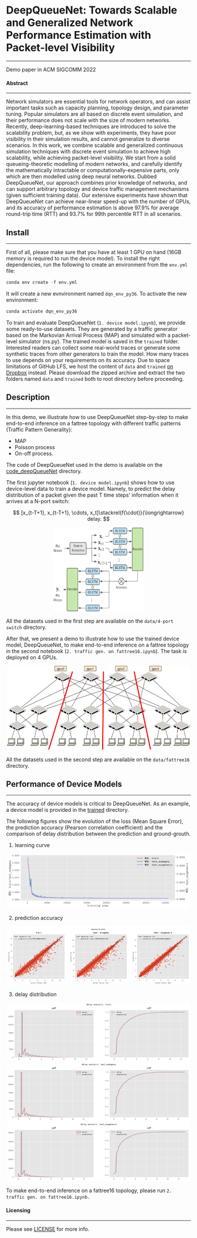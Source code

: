 # DeepQueueNet: Towards Scalable and Generalized Network Performance Estimation with Packet-level Visibility
---

Demo paper in ACM SIGCOMM 2022


#### Abstract 
---
Network simulators are essential tools for network operators, and can assist important tasks such as capacity planning, topology design, and parameter tuning. Popular simulators are all based on discrete event simulation, and their performance does not scale with the size of modern networks. Recently, deep-learning-based techniques are introduced to solve the scalability problem, but, as we show with experiments, they have poor visibility in their simulation results, and cannot generalize to diverse scenarios. In this work, we combine scalable and generalized continuous simulation techniques with discrete event simulation to achieve high scalability, while achieving packet-level visibility. We start from a solid queueing-theoretic modelling of modern networks, and carefully identify the mathematically intractable or computationally-expensive parts, only which are then modelled using deep neural networks. Dubbed DeepQueueNet, our approach combines prior knowledge of networks, and can support arbitrary topology and device traffic management mechanisms (given sufficient training data). Our extensive experiments have shown that DeepQueueNet can achieve near-linear speed-up with the number of GPUs, and its accuracy of performance estimation is above 97.9% for average round-trip time (RTT) and 93.7% for 99th percentile RTT in all scenarios.

## Install
---
First of all, please make sure that you have at least 1 GPU on hand (16GB memory is required to run the device model). To install the right dependencies, run the following to create an environment from the `env.yml` file:
```python
conda env create -f env.yml
```
It will create a new evnvironment named `dqn_env_py36`. To activate the new environment: 
```python
conda activate dqn_env_py36 
```

To train and evaluate DeepQueueNet (`1. device model.ipynb`),  we provide some ready-to-use datasets. They are generated by a traffic generator based on the Markovian Arrival Process (MAP) and simulated with a packet-level simulator (ns.py). The trained model is saved in the `trained` folder.  Interested readers can collect some real-world traces or generate some synthetic traces from other generators to train the model.  How many traces to use depends on your requirements on its accuracy. Due to space limitations of GitHub LFS, we host the content of `data` and `trained` [on Dropbox](https://www.dropbox.com/s/q56sx4hxe93n4g5/DeepQueueNet-dataset.zip?dl=0) instead. Please download the zipped archive and extract the two folders named `data` and `trained` both to root directory before proceeding.


## Description
---
In this demo, we illustrate how to use DeepQueueNet step-by-step to make end-to-end inference on a fattree topology with different traffic patterns (Traffic Pattern Generality):
- MAP
- Poisson process
- On-off process. 

The code of DeepQueueNet used in the demo is available on the [code_deepQueueNet](./code_deepQueueNet) directory.

The first jupyter notebook (`1. device model.ipynb`) shows how to use device-level data to train a device model.  Namely, to predict the delay distribution of a packet given the past T time steps' information when it arrives at a N-port switch:

$$
[x_{t-T+1}, x_{t-T+1}, \cdots, x_t]\stackrel{f(\cdot)}{\longrightarrow} delay.
$$

<div align="center">
<img src="./assets/nodearch.png" alt="device_node"  width="250" height="230">
</div>

All the datasets used in the first step are available on the `data/4-port switch` directory. 

After that, we present a demo to illustrate how to use the trained device model, DeepQueueNet, to make end-to-end inference on a fattree topology in the second notebook (`2. traffic gen. on fattree16.ipynb`). The task is deployed on 4 GPUs. 


<div align="center">
<img src="./assets/deploy.png" alt="deplo"  width="500" height="230">
</div>

All the datasets used in the second step are available on the `data/fattree16` directory. 




## Performance of Device Models
---
The accuracy of device models is critical to DeepQueueNet. As an example, a device model is provided in the [trained](./trained) directory. 

The following figures show the evolution of the loss (Mean Square Error), the prediction accuracy (Pearson correlation coefficient) and the comparison of delay distribution between the prediction and ground-grouth.

1. learning curve

<div align="center">
<img src="./assets/learning_curve.png" alt="learning_curve"  width="500" height="150">
</div>

2. prediction accuracy

<div align="center">
<img src="./assets/regression.png" alt="rho"  width="500" height="160">
</div>

3. delay distribution

<div align="center">
<img src="./assets/train.png" alt="dist_train"  width="500" height="160">
</div>
<div align="center">
<img src="./assets/test_endogeny.png" alt="dist_test1"  width="500" height="160">
</div>
<div align="center">
<img src="./assets/test_exogenesis.png" alt="dist_test2"  width="500" height="160">
</div>

To make end-to-end inference on a fattree16 topology, please run  `2. traffic gen. on fattree16.ipynb.`  


#### Licensing
---
Please see [LICENSE](./LICENSE.txt) for more info.
